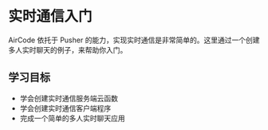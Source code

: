 # 实时通信入门

AirCode 依托于 Pusher 的能力，实现实时通信是非常简单的。这里通过一个创建多人实时聊天的例子，来帮助你入门。

## 学习目标

- 学会创建实时通信服务端云函数
- 学会创建实时通信客户端程序
- 完成一个简单的多人实时聊天应用
